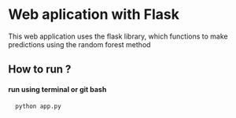 # Web aplication with Flask
This web application uses the flask library, which functions to make predictions using the random forest method

## How to run ?

#### run using terminal or git bash

```http
  python app.py
```
